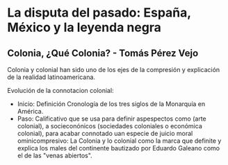 # La disputa del pasado: España, México y la leyenda negra

Colonia, ¿Qué Colonia?  - Tomás Pérez Vejo
-----------------------------------------
Colonia y colonial han sido uno de los ejes de la compresión y explicación de la realidad latinoamericana.

Evolución de la connotacion colonial:
- Inicio: Definición Cronología de los tres siglos de la Monarquía en América.
- Paso: Calificativo que se usa para definir aspespectos como (arte colonial), a socieconónicos (sociedades coloniales o económica colonial), para acabar connotado uan especie
de juicio moral ominicompresivo: La Colonia y lo colonial como la marca que definite y explica los males del continente bautizado por Eduardo Galeano como el de las "venas abiertos".